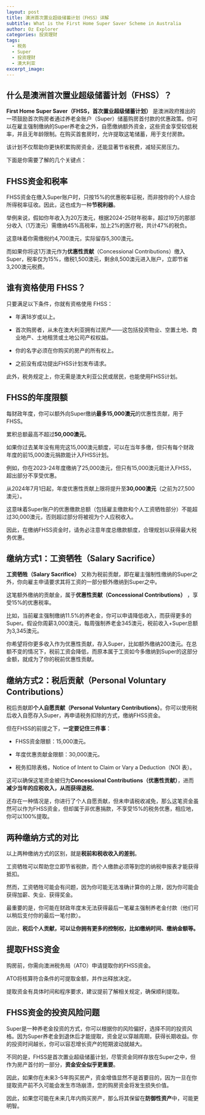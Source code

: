 ```yaml
---
layout: post
title: 澳洲首次置业超级储蓄计划（FHSS）详解
subtitle: What is the First Home Super Saver Scheme in Australia
author: Oz Explorer
categories: 投资理财
tags:
  - 税务
  - Super
  - 投资理财
  - 澳大利亚
excerpt_image:
---
```


## 什么是澳洲首次置业超级储蓄计划（FHSS）？

**First Home Super Saver（FHSS，首次置业超级储蓄计划）** 是澳洲政府推出的一项鼓励首次购房者通过养老金账户（Super）储蓄购房首付款的优惠政策。你可以在雇主强制缴纳的Super养老金之外，自愿缴纳额外资金，这些资金享受较低税率，并且无年龄限制。在购买首套房时，允许提取这笔储蓄，用于支付房款。

该计划不仅帮助你更快积累购房资金，还能显著节省税费，减轻买房压力。

下面是你需要了解的几个关键点：

## FHSS资金和税率

FHSS资金在缴入Super账户时，只按15%的优惠税率征税，而非按你的个人综合所得税率征收。因此，这也成为一种**节税利器**。

举例来说，假如你年收入为20万澳元，根据2024-25财年税率，超过19万的那部分收入（1万澳元）需缴纳45%高税率，加上2%的医疗税，共计47%的税负。



这意味着你需缴税约4,700澳元，实际留存5,300澳元。

而如果你将这1万澳元作为**优惠性贡献**（Concessional Contributions）缴入Super，税率仅为15%，缴税1,500澳元，剩余8,500澳元进入账户，立即节省3,200澳元税费。

## 谁有资格使用 FHSS？

只要满足以下条件，你就有资格使用 FHSS：

- 年满18岁或以上。

- 首次购房者，从未在澳大利亚拥有过房产——这包括投资物业、空置土地、商业地产、土地租赁或土地公司产权权益。

- 你的名字必须在你购买的房产的所有权上。

- 之前没有成功提出FHSS计划发布请求。

此外，税务规定上，你无需是澳大利亚公民或居民，也能使用FHSS计划。

## FHSS的年度限额

每财政年度，你可以额外向Super缴纳**最多15,000澳元**的优惠性贡献，用于FHSS。

累积总额最高不超过**50,000澳元**。

如果你过去某年没有用完这15,000澳元额度，可以在当年多缴，但只有每个财政年度的前15,000澳元捐款能计入FHSS计划。

例如，你在2023-24年度缴纳了25,000澳元，但只有15,000澳元能计入FHSS，超出部分不享受优惠。

从2024年7月1日起，年度优惠性贡献上限将提升至**30,000澳元**（之前为27,500澳元）。

这意味着Super账户的优惠缴款总额（包括雇主缴款和个人工资牺牲部分）不能超过30,000澳元，否则超过部分将被视为个人应税收入。

因此，在缴纳FHSS资金时，请务必注意年度总缴款额度，合理规划以获得最大税务优惠。

## 缴纳方式1：工资牺牲（Salary Sacrifice）

**工资牺牲（Salary Sacrifice）** 又称为税前贡献，即在雇主强制性缴纳的Super之外，你向雇主申请要求其将工资的一部分额外缴纳到Super之中。

这笔额外缴纳的贡献金，属于**优惠性贡献（Concessional Contributions）** ，享受15%的优惠税率。

比如，当前雇主强制缴纳11.5%的养老金，你可以申请降低收入，而获得更多的Super。假设你周薪3,000澳元，每周强制养老金345澳元，税前收入+Super总额为3,345澳元。

你希望将你更多收入作为优惠性贡献，存入Super，比如额外缴纳200澳元。在总额不变的情况下，税前工资会降低，而原本属于工资如今多缴纳到Super的这部分金额，就成为了你的税前优惠性贡献。

## 缴纳方式2：税后贡献（Personal Voluntary Contributions）

税后贡献即**个人自愿贡献（Personal Voluntary Contributions）**。你可以使用税后收入自愿存入Super，再申请税务扣除的方式，缴纳FHSS资金。

但在FHSS的前提之下，**一定要记住三件事**：

- FHSS资金限额：15,000澳元。

- 年度优惠贡献金限额：30,000澳元。

- 税务扣除表格，Notice of Intent to Claim or Vary a Deduction（NOI 表）。

这可以确保这笔资金被归为**Concessional Contributions（优惠性贡献）**，进而**减少当年的应税收入，从而获得退税**。

还存在一种情况是，你进行了个人自愿贡献，但未申请税收减免，那么这笔资金虽然可以作为FHSS资金，但却属于非优惠捐款，不享受15%的税务优惠，相应地，你可以100%提取。

## 两种缴纳方式的对比

以上两种缴纳方式的区别，就是**税前和税收收入的差别**。

工资牺牲可以帮助您立即节省税款，而个人缴款必须等到您的纳税申报表才能获得抵扣。

然而，工资牺牲可能会有问题，因为你可能无法准确计算你的上限，因为你可能会获得加薪、失业、获得奖金。

最重要的是，你可能在财政年度末无法获得最后一笔雇主强制养老金付款（他们可以稍后支付你的最后一笔付款）。

因此，**税后个人贡献，可以让你拥有更多的控制权，比如缴纳时间、缴纳金额等。**

## 提取FHSS资金

购房前，你需向澳洲税务局（ATO）申请提取你的FHSS资金。

ATO将核算符合条件的可提取金额，并作出释放决定。

提取资金有具体时间和程序要求，建议提前了解相关规定，确保顺利提取。

## FHSS资金的投资风险问题

Super是一种养老金投资的方式，你可以根据你的风险偏好，选择不同的投资风格。因为Super养老金到退休后才能提取，资金足以穿越周期，获得长期收益。你的投资时间越长，你可以容忍增长资产的短期波动就越大。

不同的是，FHSS是首次置业超级储蓄计划，尽管资金同样存放在Super之中，但作为房产首付的一部分，**资金安全似乎更重要**。

因此，如果你在未来3-5年购买房产，资金增值显然不是首要目的，因为一旦在你提取资产前不久可能会发生市场崩溃，您的购房资金将发生损失价值。

因此，如果您可能在未来几年内购买房产，那么将其保留在**防御性资产**中，可能更明智。

